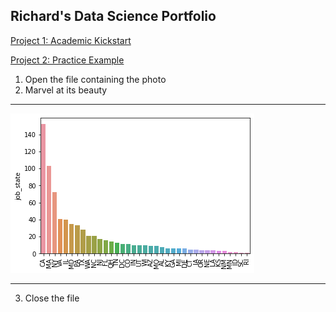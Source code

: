 ## Richard's Data Science Portfolio

[Project 1: Academic Kickstart](https://github.com/maingk/academic-kickstart)

[Project 2: Practice Example](https://github.com/maingk/PracticeExample)


1. Open the file containing the photo
2. Marvel at its beauty

___

  ![States](/images/positions_by_state.png)

___

3. Close the file
